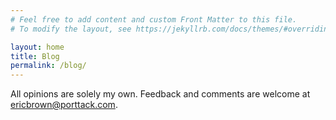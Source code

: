 ```yaml
---
# Feel free to add content and custom Front Matter to this file.
# To modify the layout, see https://jekyllrb.com/docs/themes/#overriding-theme-defaults

layout: home
title: Blog
permalink: /blog/
---
```

All opinions are solely my own. Feedback and comments are welcome at [ericbrown@porttack.com](mailto:ericbrown@porttack.com?subject=porttack.com%20Blog%20Feedback).

